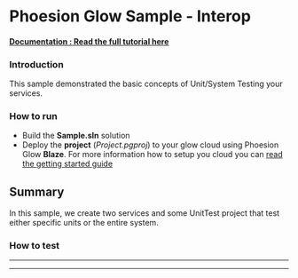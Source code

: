 # Phoesion Glow Sample - Interop


#### [Documentation : Read the full tutorial here](https://glow-docs.phoesion.com/articles/Tutorials_Testing.html)


### Introduction
This sample demonstrated the basic concepts of Unit/System Testing your services.


### How to run
- Build the **Sample.sln** solution
- Deploy the **project** (*Project.pgproj*) to your glow cloud using Phoesion Glow **Blaze**. For more information how to setup you cloud you can [read the getting started guide](https://glow-docs.phoesion.com/articles/Getting_Started_DevMachine_Setup.html)


## Summary
In this sample, we create two services and some UnitTest project that test either specific units or the entire system.

### How to test
---

---



